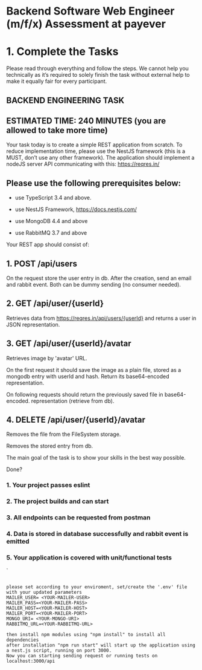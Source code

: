# Backend Software Web Engineer (m/f/x) Assessment at payever


# 1. Complete the Tasks
Please read through everything and follow the steps. We cannot help you technically as it’s required to solely finish the task without external help to make it equally fair for every participant.


## BACKEND ENGINEERING TASK
## ESTIMATED TIME: 240 MINUTES (you are allowed to take more time)

Your task today is to create a simple REST application from scratch. To reduce implementation time, please use the NestJS framework (this is a MUST, don’t use any other framework). The application should implement a nodeJS server API communicating with this: https://reqres.in/


## Please use the following prerequisites below:

- use TypeScript 3.4 and above. 

- use NestJS Framework, https://docs.nestjs.com/ 

- use MongoDB 4.4 and above 

- use RabbitMQ 3.7 and above




Your REST app should consist of:



## 1. POST /api/users

On the request store the user entry in db. After the creation, send an email and rabbit event. Both can be dummy sending (no consumer needed).

## 2. GET /api/user/{userId}

Retrieves data from https://reqres.in/api/users/{userId} and returns a user in JSON representation.

## 3. GET /api/user/{userId}/avatar

Retrieves image by 'avatar' URL.

On the first request it should save the image as a plain file, stored as a mongodb entry with userId and hash. Return its base64-encoded representation.

On following requests should return the previously saved file in base64-encoded. representation (retrieve from db).

## 4. DELETE /api/user/{userId}/avatar

Removes the file from the FileSystem storage.

Removes the stored entry from db.


The main goal of the task is to show your skills in the best way possible.

Done?

### 1. Your project passes eslint
### 2. The project builds and can start
### 3. All endpoints can be requested from postman
### 4. Data is stored in database successfully and rabbit event is emitted
### 5. Your application is covered with unit/functional tests


`
  ``` please set according to your enviroment, set/create the '.env' file with your updated parameters

please set according to your enviroment, set/create the '.env' file with your updated parameters
MAILER_USER= <YOUR-MAILER-USER>
MAILER_PASS=<YOUR-MAILER-PASS>
MAILER_HOST=<YOUR-MAILER-HOST>
MAILER_PORT=<YOUR-MAILER-PORT>
MONGO_URI= <YOUR-MONGO-URI>
RABBITMQ_URL=<YOUR-RABBITMQ-URL>

then install npm modules using "npm install" to install all dependencies
after installation "npm run start" will start up the application using a nest.js script, running on port 3000. 
Now you can starting sending request or running tests on localhost:3000/api

  ```
